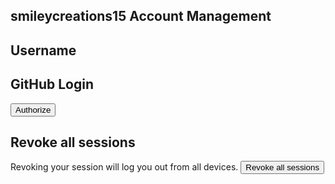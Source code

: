 ## smileycreations15 Account Management
<h2>Username</h2>
<p id="username-state"></p>
<h2>GitHub Login</h2>
<button onclick="authorize()">Authorize</button>
<p id="load"></p>
<h2>Revoke all sessions</h2>
Revoking your session will log you out from all devices.
<button onclick="revoke()" id="revoke">Revoke all sessions</button>
<script>
   function uuidv4() {
     return 'xxxxxxxx-xxxx-4xxx-yxxx-xxxxxxxxxxxx'.replace(/[xy]/g, function(c) {
       var r = Math.random() * 16 | 0, v = c == 'x' ? r : (r & 0x3 | 0x8);
       return v.toString(16);
     });
   }
     
function escapeHtml(unsafe) {
return unsafe
            .replace(/&/g, "&amp;")
            .replace(/</g, "&lt;")
            .replace(/>/g, "&gt;")
            .replace(/"/g, "&quot;")
            .replace(/'/g, "&#039;");
    }
   function authorize(){
     let state = uuidv4()
     sessionStorage.setItem("state-github-basic-auth",state)
     document.getElementById("load").innerHTML = "Please wait..."
     open("http://github.com/login/oauth/authorize?client_id=691fff7551bb080c0ab2&state=" + state + "&redirect_uri=https://smileycreations15.com/account/authorize-basic","_self")
   }
   function revoke(){
     fetch("https://smileycreations15.wixsite.com/analytics/_functions/github_revoke?json=" + encodeURIComponent(JSON.stringify({"user":localStorage.getItem("github-username"),"token":localStorage.getItem("cookie-github")})),{"method":"POST"}).then(e=>{
     localStorage.removeItem("github-username")
     localStorage.removeItem("cookie-github")
     window.location.reload()}).catch(()=>{})
   }
   if (null === localStorage.getItem("github-username")){
     document.getElementById("username-state").innerHTML = "Not logged in with GitHub.<br><br><button onclick='authorize()'>Log in</button>"
     document.getElementById("revoke").setAttribute("disabled","disabled")
   } else {
     document.getElementById("username-state").innerHTML = "Logged in as " + escapeHtml(localStorage.getItem("github-username")) + ".<br><br><button onclick='logout()'>Log out</button>"
   }
   function logout(){
     localStorage.removeItem("github-username")
     localStorage.removeItem("cookie-github")
     window.location.reload()
   }
</script>
